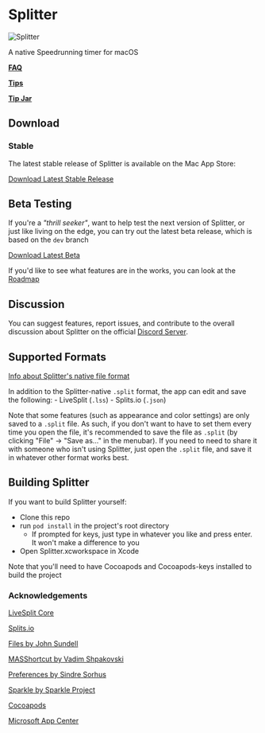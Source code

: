 # Splitter

![Splitter](https://splitter.mberk.com/splitter-smaller.png)

A native Speedrunning timer for macOS

**[FAQ](https://github.com/MichaelJBerk/Splitter/wiki/FAQ)**

**[Tips](https://github.com/MichaelJBerk/Splitter/wiki/Tips)**

**[Tip Jar](https://mberk.com/donate/)**

## Download

### Stable

The latest stable release of Splitter is available on the Mac App Store:

[Download Latest Stable Release](https://apps.apple.com/us/app/splitter-speedrun-timer/id1502505482?ls=1)

## Beta Testing

If you're a _"thrill seeker"_, want to help test the next version of Splitter, or just like living on the edge, you can try out the latest beta release, which is based on the `dev` branch

[Download Latest Beta](https://install.appcenter.ms/users/mjosephberk/apps/splittertest/distribution_groups/public%20beta)


If you'd like to see what features are in the works, you can look at the [Roadmap](https://github.com/MichaelJBerk/Splitter/wiki/Roadmap)

## Discussion 

You can suggest features, report issues, and contribute to the overall discussion about Splitter on the official [Discord Server](https://discord.gg/S6zCHYq). 

## Supported Formats

[Info about Splitter's native file format](https://github.com/MichaelJBerk/Splitter/wiki/.Split-Format)

In addition to the Splitter-native `.split` format, the app can edit and save the following:
	- LiveSplit (`.lss`)
	- Splits.io (`.json`)
	
Note that some features (such as appearance and color settings) are only saved to a `.split` file. As such, if you don't want to have to set them every time you open the file, it's recommended to save the file as `.split` (by clicking "File" -> "Save as..." in the menubar). If you need to need to share it with someone who isn't using Splitter, just open the `.split` file, and save it in whatever other format works best.  
	
## Building Splitter
If you want to build Splitter yourself:
- Clone this repo
- run `pod install` in the project's root directory
	- If prompted for keys, just type in whatever you like and press enter. It won't make a difference to you
- Open Splitter.xcworkspace in Xcode

Note that you'll need to have Cocoapods and Cocoapods-keys installed to build the project

### Acknowledgements
[LiveSplit Core](https://github.com/LiveSplit/livesplit-core)

[Splits.io](https://splits.io/)

[Files by John Sundell](https://github.com/JohnSundell/Files)

[MASShortcut by Vadim Shpakovski](https://github.com/shpakovski/MASShortcut)

[Preferences by Sindre Sorhus](https://github.com/sindresorhus/Preferences) 

[Sparkle by Sparkle Project](https://github.com/sparkle-project/Sparkle)

[Cocoapods](https://cocoapods.org)

[Microsoft App Center](https://appcenter.ms)
